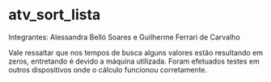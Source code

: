 # atv_sort_lista

Integrantes: Alessandra Belló Soares e Guilherme Ferrari de Carvalho

Vale ressaltar que nos tempos de busca alguns valores estão resultando em zeros, entretando é devido a máquina utilizada. Foram efetuados testes em outros dispositivos onde o cálculo funcionou corretamente.
